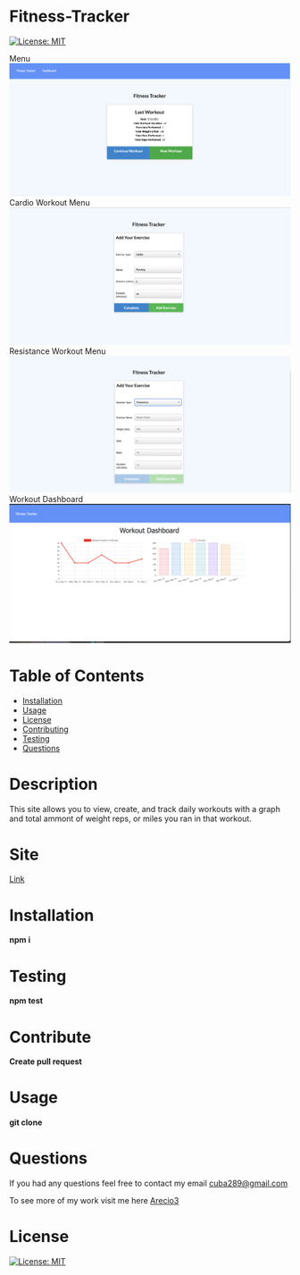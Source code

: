 # Fitness-Tracker
  [![License: MIT](https://img.shields.io/badge/License-MIT-yellow.svg)](https://opensource.org/licenses/MIT)


  Menu
 <img src="public/images/menu.png"></img>
 Cardio Workout Menu
 <img src="public/images/cardio.png"></img>
 Resistance Workout Menu
 <img src="public/images/resistance.png"></img>
 Workout Dashboard
 <img src="public/images/graph.png"></img>
  # Table of Contents 
  * [Installation](#Installation) 
  * [Usage](#Usage) 
  * [License](#license)
  * [Contributing](#Contribute) 
  * [Testing](#Testing)
  * [Questions](#Questions)
  
  # Description 
This site allows you to view, create, and track daily workouts with a graph and total ammont of weight reps, or miles you ran in that workout.

# Site
[Link](https://fitness-tracker-arecio.herokuapp.com/?id=609d904d2c4c8d0015908732)


  # Installation
   **npm i**

  # Testing
  **npm test**

  # Contribute
  **Create pull request**

  # Usage
  **git clone**

  # Questions
  If you had any questions feel free to contact my email cuba289@gmail.com

  To see more of my work visit me here [Arecio3](https://github.com/Arecio3)


  # License
  [![License: MIT](https://img.shields.io/badge/License-MIT-yellow.svg)](https://opensource.org/licenses/MIT)


